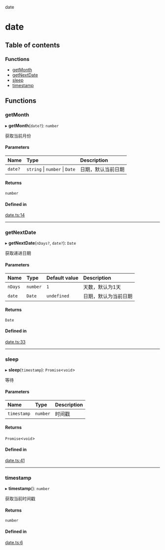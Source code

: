 date

# date

## Table of contents

### Functions

- [getMonth](README.md#getmonth)
- [getNextDate](README.md#getnextdate)
- [sleep](README.md#sleep)
- [timestamp](README.md#timestamp)

## Functions

### getMonth

▸ **getMonth**(`date?`): `number`

获取当前月份

#### Parameters

| Name | Type | Description |
| :------ | :------ | :------ |
| `date?` | `string` \| `number` \| `Date` | 日期，默认当前日期 |

#### Returns

`number`

#### Defined in

[date.ts:14](https://github.com/xizher/nhz-utils/blob/5b11f4a/src/date/date.ts#L14)

___

### getNextDate

▸ **getNextDate**(`nDays?`, `date?`): `Date`

获取递进日期

#### Parameters

| Name | Type | Default value | Description |
| :------ | :------ | :------ | :------ |
| `nDays` | `number` | `1` | 天数，默认为1天 |
| `date` | `Date` | `undefined` | 日期，默认为当前日期 |

#### Returns

`Date`

#### Defined in

[date.ts:33](https://github.com/xizher/nhz-utils/blob/5b11f4a/src/date/date.ts#L33)

___

### sleep

▸ **sleep**(`timestamp`): `Promise`<`void`\>

等待

#### Parameters

| Name | Type | Description |
| :------ | :------ | :------ |
| `timestamp` | `number` | 时间戳 |

#### Returns

`Promise`<`void`\>

#### Defined in

[date.ts:41](https://github.com/xizher/nhz-utils/blob/5b11f4a/src/date/date.ts#L41)

___

### timestamp

▸ **timestamp**(): `number`

获取当前时间戳

#### Returns

`number`

#### Defined in

[date.ts:6](https://github.com/xizher/nhz-utils/blob/5b11f4a/src/date/date.ts#L6)
